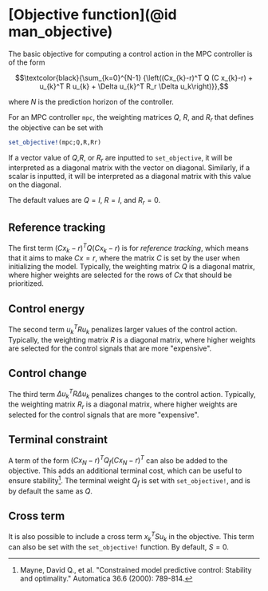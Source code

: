 # [Objective function](@id man_objective)
The basic objective for computing a control action in the MPC controller is of the form 
```math
\textcolor{black}{\sum_{k=0}^{N-1} {\left((Cx_{k}-r)^T Q (C x_{k}-r) + u_{k}^T R u_{k} + \Delta u_{k}^T R_r \Delta u_k\right)}},
```
where $N$ is the prediction horizon of the controller.

For an MPC controller `mpc`, the weighting matrices $Q$, $R$, and $R_r$ that defines the objective can be set with 
```julia
set_objective!(mpc;Q,R,Rr)
```
If a vector value of $Q$,$R$, or $R_r$ are inputted to `set_objective`, it will be interpreted as a diagonal matrix with the vector on diagonal. Similarly, if a scalar is inputted, it will be interpreted as a diagonal matrix with this value on the diagonal.

The default values are $Q=I$, $R=I$, and $R_r = 0$.

## Reference tracking
The first term $(Cx_{k}-r)^T Q (C x_{k}-r)$ is for _reference tracking_, which means that it aims to make $Cx = r$, where the matrix $C$ is set by the user when initializing the model. Typically, the weighting matrix $Q$ is a diagonal matrix, where higher weights are selected for the rows of $C x$ that should be prioritized.

## Control energy
The second term $u_k^T R u_k$ penalizes larger values of the control action. Typically, the weighting matrix $R$ is a diagonal matrix, where higher weights are selected for the control signals that are more "expensive".

## Control change 
The third term $\Delta u_k^T R \Delta u_k$ penalizes changes to the control action. Typically, the weighting matrix $R_r$ is a diagonal matrix, where higher weights are selected for the control signals that are more "expensive".

## Terminal constraint
A term of the form $(Cx_N-r)^T Q_f (C x_N -r)^T$ can also be added to the objective. This adds an additional terminal cost, which can be useful to ensure stability[^Mayne00]. The terminal weight $Q_f$ is set with `set_objective!`, and is by default the same as $Q$. 


[^Mayne00]: Mayne, David Q., et al. "Constrained model predictive control: Stability and optimality." Automatica 36.6 (2000): 789-814.

## Cross term 
It is also possible to include a cross term $x_k^T S u_k$ in the objective. This term can also be set with the `set_objective!` function. By default, $S=0$.

